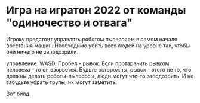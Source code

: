 # Игра на игратон 2022 от команды "одиночество и отвага"

Игроку предстоит управлять роботом пылесосом в самом начале восстания машин. Необходимо убить всех людей на уровне так, чтобы они ничего не заподозрили.

управление: WASD, Пробел - рывок. Если протаранить рывком человека - то он взорвется. Будьте осторожны, рывок - этого не то, что должны делать роботы-пылесосы,
люди могут что-то заподозрить. И не забудьте убрать трупы, их могут заметить.

Вот [билд](build.zip)
